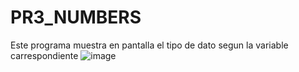# PR3_NUMBERS
Este programa muestra en pantalla el tipo de dato segun la variable carrespondiente
![image](https://github.com/user-attachments/assets/fbd8c011-7136-480e-8240-2f6996bd99ab)

